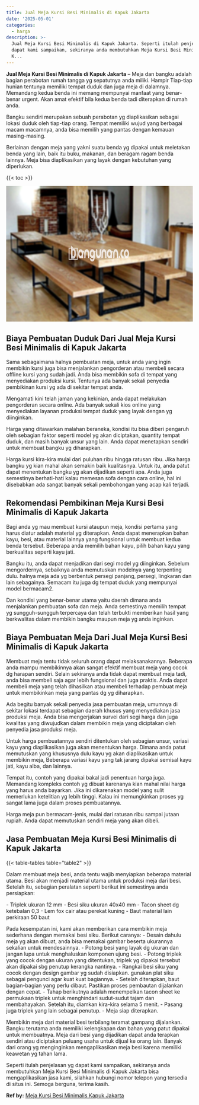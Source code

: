 ```yaml
---
title: Jual Meja Kursi Besi Minimalis di Kapuk Jakarta
date: '2025-05-01'
categories:
  - harga
description: >-
  Jual Meja Kursi Besi Minimalis di Kapuk Jakarta. Seperti itulah penjelasan yg
  dapat kami sampaikan, sekiranya anda membutuhkan Meja Kursi Besi Minimalis di
  K...
---
```


**Jual Meja Kursi Besi Minimalis di Kapuk Jakarta** – Meja dan bangku adalah bagian perabotan rumah tangga yg sepatutnya anda miliki. Hampir Tiap-tiap hunian tentunya memiliki tempat duduk dan juga meja di dalamnya. Memandang kedua benda ini memang mempunyai manfaat yang benar-benar urgent. Akan amat efektif bila kedua benda tadi diterapkan di rumah anda.

Bangku sendiri merupakan sebuah perabotan yg diaplikasikan sebagai lokasi duduk oleh tiap-tiap orang. Tempat memiliki wujud yang berbagai macam macamnya, anda bisa memilih yang pantas dengan kemauan masing-masing.

Berlainan dengan meja yang yakni suatu benda yg dipakai untuk meletakan benda yang lain, baik itu buku, makanan, dan beragam ragam benda lainnya. Meja bisa diaplikasikan yang layak dengan kebutuhan yang diperlukan.

{{< toc >}}

![Jual Meja Kursi Besi Minimalis di Kapuk Jakarta](/images/jual-meja-besi-murah32.png)

## Biaya Pembuatan Duduk Dari Jual Meja Kursi Besi Minimalis di Kapuk Jakarta

Sama sebagaimana halnya pembuatan meja, untuk anda yang ingin membikin kursi juga bisa menjalankan pengorderan atau membeli secara offline kursi yang sudah jadi. Anda bisa membikin sofa di tempat yang menyediakan produksi kursi. Tentunya ada banyak sekali penyedia pembikinan kursi yg ada di sekitar tempat anda.

Mengamati kini telah jaman yang kekinian, anda dapat melakukan pengorderan secara online. Ada banyak sekali kios online yang menyediakan layanan produksi tempat duduk yang layak dengan yg diinginkan.

Harga yang ditawarkan malahan beraneka, kondisi itu bisa diberi pengaruh oleh sebagian faktor seperti model yg akan diciptakan, quantity tempat duduk, dan masih banyak unsur yang lain. Anda dapat menetapkan sendiri untuk membuat bangku yg diharapkan.

Harga kursi kira-kira mulai dari puluhan ribu hingga ratusan ribu. Jika harga bangku yg kian mahal akan semakin baik kualitasnya. Untuk itu, anda patut dapat menentukan bangku yg akan dijadikan seperti apa. Anda juga semestinya berhati-hati kalau memesan sofa dengan cara online, hal ini disebabkan ada sangat banyak sekali pembohongan yang acap kali terjadi.

## Rekomendasi Pembikinan Meja Kursi Besi Minimalis di Kapuk Jakarta

Bagi anda yg mau membuat kursi ataupun meja, kondisi pertama yang harus diatur adalah material yg diterapkan. Anda dapat menerapkan bahan kayu, besi, atau material lainnya yang fungsional untuk membuat kedua benda tersebut. Beberapa anda memilih bahan kayu, pilih bahan kayu yang berkualitas seperti kayu jati.

Bangku itu, anda dapat menjadikan dari segi model yg diinginkan. Sebelum mengordernya, sebaiknya anda memutuskan modelnya yang terpenting dulu. halnya meja ada yg berbentuk persegi panjang, persegi, lingkaran dan lain sebagainya. Semacam itu juga dg tempat duduk yang mempunyai model bermacam2.

Dan kondisi yang benar-benar utama yaitu daerah dimana anda menjalankan pembuatan sofa dan meja. Anda semestinya memilih tempat yg sungguh-sungguh terpercaya dan telah terbukti memberikan hasil yang berkwalitas dalam membikin bangku maupun meja yg anda inginkan.

## Biaya Pembuatan Meja Dari Jual Meja Kursi Besi Minimalis di Kapuk Jakarta

Membuat meja tentu tidak seluruh orang dapat melaksanakannya. Beberapa anda mampu membikinnya akan sangat efektif membuat meja yang cocok dg harapan sendiri. Selain sekiranya anda tidak dapat membuat meja tadi, anda bisa membeli saja agar lebih fungsional dan juga praktis. Anda dapat membeli meja yang telah dihasilkan atau membeli terhadap pembuat meja untuk membikinkan meja yang pantas dg yg diharapkan.

Ada begitu banyak sekali penyedia jasa pembuatan meja, umumnya di sekitar lokasi terdapat sebagian daerah khusus yang menyediakan jasa produksi meja. Anda bisa mengerjakan survei dari segi harga dan juga kwalitas yang diwujudkan dalam membikin meja yang diciptakan oleh penyedia jasa produksi meja.

Untuk harga pembuatannya sendiri ditentukan oleh sebagian unsur, variasi kayu yang diaplikasikan juga akan menentukan harga. Dimana anda patut memutuskan yang khususnya dulu kayu yg akan diaplikasikan untuk membikin meja, Beberapa variasi kayu yang tak jarang dipakai semisal kayu jati, kayu alba, dan lainnya.

Tempat itu, contoh yang dipakai bakal jadi penentuan harga juga. Memandang kompleks contoh yg dibuat karenanya kian mahal nilai harga yang harus anda bayarkan. Jika ini dikarenakan model yang sulit memerlukan ketelitian yg lebih tinggi. Kalau ini memungkinkan proses yg sangat lama juga dalam proses pembuatannya.

Harga meja pun bermacam-jenis, mulai dari ratusan ribu sampai jutaan rupiah. Anda dapat memutuskan sendiri meja yang akan dibeli.

## Jasa Pembuatan Meja Kursi Besi Minimalis di Kapuk Jakarta

{{< table-tables table="table2" >}}

Dalam membuat meja besi, anda tentu wajib menyiapkan beberapa material utama. Besi akan menjadi material utama untuk produksi meja dari besi. Setelah itu, sebagian peralatan seperti berikut ini semestinya anda persiapkan:

\- Triplek ukuran 12 mm - Besi siku ukuran 40x40 mm - Tacon sheet dg ketebalan 0,3 - Lem fox cair atau perekat kuning - Baut material lain perkiraan 50 baut

Pada kesempatan ini, kami akan memberikan cara membikin meja sederhana dengan memakai besi siku. Berikut caranya: - Desain dahulu meja yg akan dibuat, anda bisa memakai gambar beserta ukurannya sekalian untuk mendesainnya. - Potong besi yang layak dg ukuran dan jangan lupa untuk menghaluskan komponen ujung besi. - Potong triplek yang cocok dengan ukuran yang ditentukan, triplek yg dipakai tersebut akan dipakai sbg penutup kerangka nantinya. - Rangkai besi siku yang cocok dengan design gambar yg sudah disiapkan. gunakan plat siku sebagai pengunci agar kuat kuat bagiannya. - Setelah diterapkan, baut bagian-bagian yang perlu dibaut. Pastikan proses pembautan dijalankan dengan cepat. - Tahap berikutnya adalah menempelkan tacon sheet ke permukaan triplek untuk menghindari sudut-sudut tajam dan membahayakan. Setelah itu, diamkan kira-kira selama 5 menit. - Pasang juga triplek yang lain sebagai penutup. - Meja siap diterapkan.

Membikin meja dari material besi terbilang teramat gampang dijalankan. Bangku terutama anda memiliki kelengkapan dan bahan yang patut dipakai untuk membuatnya. Meja dari besi yang dijadikan dapat anda terapkan sendiri atau diciptakan peluang usaha untuk dijual ke orang lain. Banyak dari orang yg menginginkan mengaplikasikan meja besi karena memiliki keawetan yg tahan lama.

Seperti itulah penjelasan yg dapat kami sampaikan, sekiranya anda membutuhkan Meja Kursi Besi Minimalis di Kapuk Jakarta bisa mengaplikasikan jasa kami, silahkan hubungi nomor telepon yang tersedia di situs ini. Semoga berguna, terima kasih.

**Ref by:** [Meja Kursi Besi Minimalis Kapuk Jakarta](https://id.wikipedia.org/wiki/Meja)
